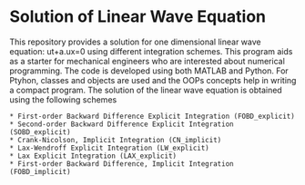 # Solution of Linear Wave Equation

This repository provides a solution for one dimensional linear wave equation: ut+a.ux=0 using different integration schemes. This program aids as a starter for mechanical engineers who are interested about numerical programming. The code is developed using both MATLAB and Python. For Ptyhon, classes and objects are used and the OOPs concepts help in writing a compact program. The solution of the linear wave equation is obtained using the following schemes
    
    * First-order Backward Difference Explicit Integration (FOBD_explicit)
    * Second-order Backward Difference Explicit Integration (SOBD_explicit)
    * Crank-Nicolson, Implicit Integration (CN_implicit)
    * Lax-Wendroff Explicit Integration (LW_explicit)
    * Lax Explicit Integration (LAX_explicit)
    * First-order Backward Difference, Implicit Integration (FOBD_implicit)
